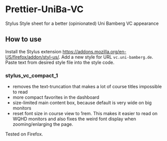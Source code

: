 # Prettier-UniBa-VC
Stylus Style sheet for a better (opinionated) Uni Bamberg VC appearance

## How to use
Install the Stylus extension https://addons.mozilla.org/en-US/firefox/addon/styl-us/. Add a new style for URL `vc.uni-bamberg.de`. Paste text from desired style file into the style code.

### stylus_vc_compact_1 
- removes the text-truncation that makes a lot of course titles impossible to read
- more compact favorites in the dashboard
- size-limited main content box, because default is very wide on big monitors
- reset font size in course view to 1rem. This makes it easier to read on WQHD monitors and also fixes the weird font display when zooming/enlarging the page.

Tested on Firefox.
